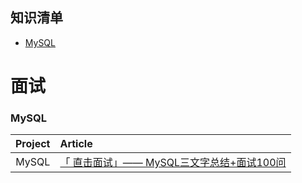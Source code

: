 ## 知识清单


- [MySQL](https://github.com/roundliuyang/myRepositories/tree/master/MySQL)




# 面试
### MySQL
| Project | Article                                                      |
| :-----: | :----------------------------------------------------------- |
|  MySQL  | [「 直击面试」—— MySQL三文字总结+面试100问](https://mp.weixin.qq.com/s/MCFHNOQnTtJ6MGVjM3DP4A) |
